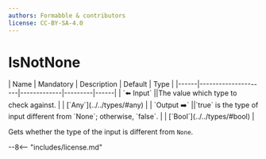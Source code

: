 ```yaml
---
authors: Formabble & contributors
license: CC-BY-SA-4.0
---
```



# IsNotNone

<div class="sh-parameters" markdown="1">
| Name | Mandatory | Description | Default | Type |
|------|---------------------|-------------|---------|------|
| `⬅️ Input` ||The value which type to check against. | | [`Any`](../../types/#any) |
| `Output ➡️` ||`true` is the type of input different from `None`; otherwise, `false`. | | [`Bool`](../../types/#bool) |

</div>

Gets whether the type of the input is different from `None`.

--8<-- "includes/license.md"

